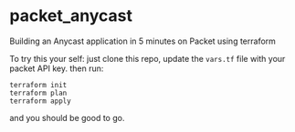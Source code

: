# packet_anycast
Building an Anycast application in 5 minutes on Packet using terraform

To try this your self:
just clone this repo, update the `vars.tf` file with your packet API key.
then run:
```
terraform init
terraform plan
terraform apply
```
and you should be good to go.
